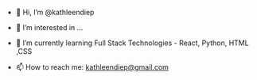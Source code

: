- 👋 Hi, I’m @kathleendiep
- 👀 I’m interested in ...
- 🌱 I’m currently learning Full Stack Technologies - React, Python, HTML ,CSS 

- 📫 How to reach me: 
kathleendiep@gmail.com


<!---
kathleendiep/kathleendiep is a ✨ special ✨ repository because its `README.md` (this file) appears on your GitHub profile.
You can click the Preview link to take a look at your changes.
--->
